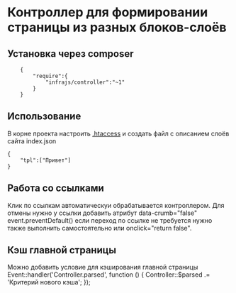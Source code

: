# Контроллер для формировании страницы из разных блоков-слоёв

## Установка через composer
```
	{
		"require":{
			"infrajs/controller":"~1"
		}
	}
```

## Использование
В корне проекта настроить [.htaccess](https://github.com/infrajs/router) и создать файл с описанием слоёв сайта 
index.json
```
{
	"tpl":["Привет"]
}
```

## Работа со ссылками
Клик по ссылкам автоматическуи обрабатывается контроллером. 
Для отмены нужно у ссылки добавить атрибут data-crumb="false" event.preventDefault() если переход по ссылке не требуется нужно также выполнить самостоятельно или onclick="return false".


## Кэш главной страницы
Можно добавить условие для кэширования главной страницы
Event::handler('Controller.parsed', function () {
	Controller::$parsed .= 'Критерий нового кэша';
});